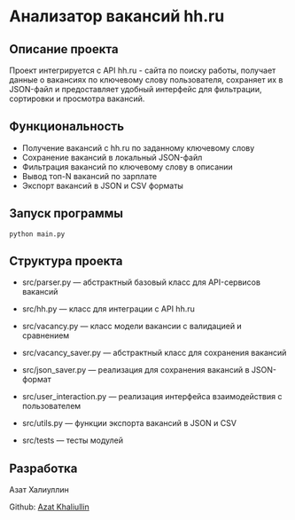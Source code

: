 # Анализатор вакансий hh.ru

## Описание проекта

Проект интегрируется с API hh.ru - сайта по поиску работы, получает данные о вакансиях по ключевому слову пользователя, сохраняет их в JSON-файл и предоставляет удобный интерфейс для фильтрации, сортировки и просмотра вакансий.

## Функциональность

- Получение вакансий с hh.ru по заданному ключевому слову
- Сохранение вакансий в локальный JSON-файл
- Фильтрация вакансий по ключевому слову в описании
- Вывод топ-N вакансий по зарплате
- Экспорт вакансий в JSON и CSV форматы

## Запуск программы

```python main.py```

##  Структура проекта

- src/parser.py — абстрактный базовый класс для API-сервисов вакансий

- src/hh.py — класс для интеграции с API hh.ru

- src/vacancy.py — класс модели вакансии с валидацией и сравнением

- src/vacancy_saver.py — абстрактный класс  для сохранения вакансий

- src/json_saver.py — реализация для сохранения вакансий в JSON-формат

- src/user_interaction.py — реализация интерфейса взаимодействия с пользователем

- src/utils.py — функции экспорта вакансий в JSON и CSV

- src/tests — тесты модулей

## Разработка

Азат Халиуллин

Github:
[Azat Khaliullin](https://github.com/AzatAlfredovich)